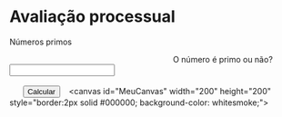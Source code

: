 # Avaliação processual
Números primos
<!DOCTYPE html>
<!-- Nome:Douglas Cauan N-6
     Nome:Gulherme Dias N-10
     Nome:Leonardo de Melo N- 19    3B
     Nome:Luan Calvi  N-
     Nome:Matheus Moura N-24 -->
    <html lang="pt-Br">
        <head>
            <meta charset="UTF-8">
            <title>Verificador de Numero primo</title>
            <script>
            function Primos(){
            var N1=parseInt(document.getElementById("numero1").value,10);
            var canvas=document.getElementById("MeuCanvas");
            var ctxt=canvas.getContext("2d");
            ctx.font="30pxArial";
            ctx.fillStyle="blue";
            var resultado='';
           
 
            if(N1<2){
                resultado=N1 +"nao é primo";
            }
            else{
                var primo=true;
           
            for(var contador=2;contador <=Math.sqrt(N1); contador++) {
         if (N1 % contador=== 0) {
            primo= false;
            break
          
         }
    }
 
    if(primo){
        resultado=N1+ "é primo";
    }
    else{
        resultado=N1+ "nao é primo";
           }
     }
 
 ctxt.fillStyle(resultado,80,160);
        }
     </script>
     <head>
    <body>
        <label for="numero1"> O número é primo ou não?</label>
        <input type="numero" id="numero1"><br><br>  
 
 <button onclick="Primos()">Calcular</button>
 
 <canvas id="MeuCanvas" width="200" height="200"  style="border:2px solid #000000; background-color: whitesmoke;"></canvas>
 </body>
</html>
